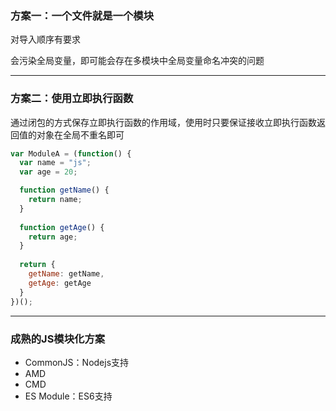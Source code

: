 ### 方案一：一个文件就是一个模块

对导入顺序有要求

会污染全局变量，即可能会存在多模块中全局变量命名冲突的问题

----------------------------------------------------

### 方案二：使用立即执行函数

通过闭包的方式保存立即执行函数的作用域，使用时只要保证接收立即执行函数返回值的对象在全局不重名即可

```js
var ModuleA = (function() {
  var name = "js";
  var age = 20;

  function getName() {
    return name;
  }
   
  function getAge() {
    return age;
  }
   
  return {
    getName: getName,
    getAge: getAge
  }
})();
```
----------------------------------------------------

### 成熟的JS模块化方案
* CommonJS：Nodejs支持
* AMD
* CMD
* ES Module：ES6支持